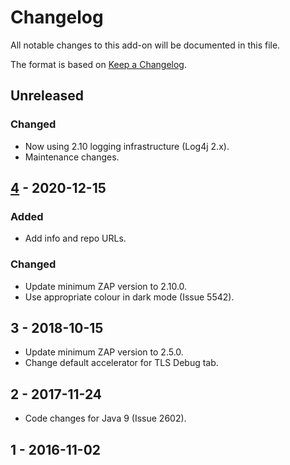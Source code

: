 # Changelog
All notable changes to this add-on will be documented in this file.

The format is based on [Keep a Changelog](https://keepachangelog.com/en/1.0.0/).

## Unreleased
### Changed
- Now using 2.10 logging infrastructure (Log4j 2.x).
- Maintenance changes.

## [4] - 2020-12-15
### Added
- Add info and repo URLs.

### Changed
- Update minimum ZAP version to 2.10.0.
- Use appropriate colour in dark mode (Issue 5542).

## 3 - 2018-10-15

- Update minimum ZAP version to 2.5.0.
- Change default accelerator for TLS Debug tab.

## 2 - 2017-11-24

- Code changes for Java 9 (Issue 2602).

## 1 - 2016-11-02



[4]: https://github.com/zaproxy/zap-extensions/releases/tlsdebug-v4
